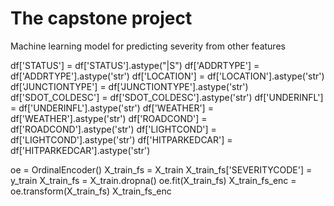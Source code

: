 # The capstone project

Machine learning model for predicting severity from other features



df['STATUS'] = df['STATUS'].astype("|S")
df['ADDRTYPE'] = df['ADDRTYPE'].astype('str')
df['LOCATION'] = df['LOCATION'].astype('str')
df['JUNCTIONTYPE'] = df['JUNCTIONTYPE'].astype('str')
df['SDOT_COLDESC'] = df['SDOT_COLDESC'].astype('str')
df['UNDERINFL'] = df['UNDERINFL'].astype('str')
df['WEATHER'] = df['WEATHER'].astype('str')
df['ROADCOND'] = df['ROADCOND'].astype('str')
df['LIGHTCOND'] = df['LIGHTCOND'].astype('str')
df['HITPARKEDCAR'] = df['HITPARKEDCAR'].astype('str')


oe = OrdinalEncoder()
X_train_fs = X_train
X_train_fs['SEVERITYCODE'] = y_train
X_train_fs = X_train.dropna()
oe.fit(X_train_fs)
X_train_fs_enc = oe.transform(X_train_fs)
X_train_fs_enc